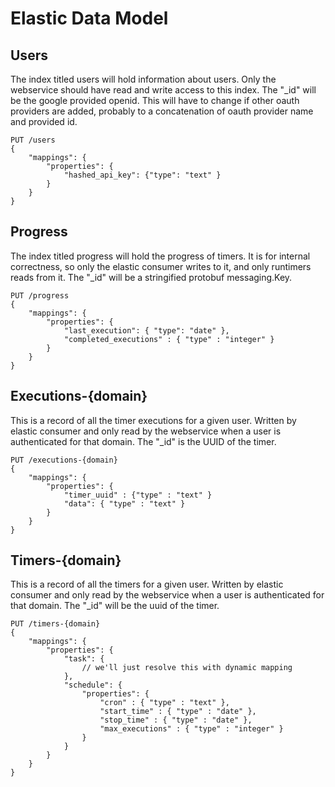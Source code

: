# Elastic Data Model
## Users
The index titled users will hold information about users. Only the webservice should have read and write access to this index. The "_id" will be the google provided openid. This will have to change if other oauth providers are added, probably to a concatenation of oauth provider name and provided id. 
```
PUT /users
{
    "mappings": {
        "properties": {
            "hashed_api_key": {"type": "text" }
        }
    }
}
```
## Progress
The index titled progress will hold the progress of timers. It is for internal correctness, so only the elastic consumer writes to it, and only runtimers reads from it. The "_id" will be a stringified protobuf messaging.Key.
```
PUT /progress
{
    "mappings": {
        "properties": {
            "last_execution": { "type": "date" },
            "completed_executions" : { "type" : "integer" }
        }
    }
}
```
## Executions-{domain}
This is a record of all the timer executions for a given user. Written by elastic consumer and only read by the webservice when a user is authenticated for that domain. The "_id" is the UUID of the timer. 
```
PUT /executions-{domain}
{
    "mappings": {
        "properties": {
            "timer_uuid" : {"type" : "text" }
            "data": { "type" : "text" }
        }
    }
}
```
## Timers-{domain}
This is a record of all the timers for a given user. Written by elastic consumer and only read by the webservice when a user is authenticated for that domain. The "_id" will be the uuid of the timer.
```
PUT /timers-{domain}
{
    "mappings": {
        "properties": {
            "task": {
                // we'll just resolve this with dynamic mapping
            },
            "schedule": {
                "properties": {
                    "cron" : { "type" : "text" },
                    "start_time" : { "type" : "date" },
                    "stop_time" : { "type" : "date" },
                    "max_executions" : { "type" : "integer" }
                }
            }
        }
    }
}
```